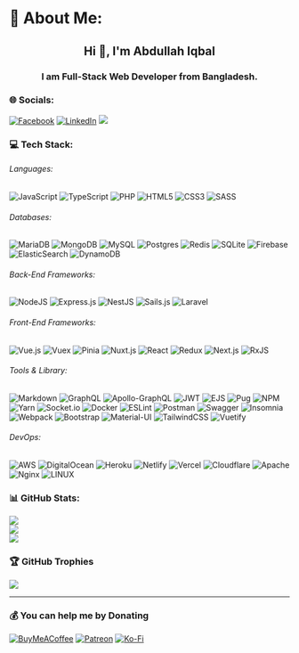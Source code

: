  # 💫 About Me:
<h2 align="center">Hi 👋, I'm Abdullah Iqbal</h1>
<h3 align="center">I am Full-Stack Web Developer from Bangladesh.</h3>

### 🌐 Socials:
[![Facebook](https://img.shields.io/badge/Facebook-%231877F2.svg?logo=Facebook&logoColor=white)](https://facebook.com/iqbal0045) [![LinkedIn](https://img.shields.io/badge/LinkedIn-%230077B5.svg?logo=linkedin&logoColor=white)](https://linkedin.com/in/iqbal045) ![](https://visitcount.itsvg.in/api?id=iqbal045&label=Profile%20Views&color=11&icon=5&pretty=true)

### 💻 Tech Stack:
###### Languages:
![JavaScript](https://img.shields.io/badge/JavaScript-%23323330.svg?style=flat&logo=javascript&logoColor=%23F7DF1E) ![TypeScript](https://img.shields.io/badge/TypeScript-%23007ACC.svg?style=flat&logo=typescript&logoColor=white) ![PHP](https://img.shields.io/badge/PHP-%23777BB4.svg?style=flat&logo=php&logoColor=white) ![HTML5](https://img.shields.io/badge/HTML5-%23E34F26.svg?style=flat&logo=html5&logoColor=white) ![CSS3](https://img.shields.io/badge/CSS3-%231572B6.svg?style=flat&logo=css3&logoColor=white) ![SASS](https://img.shields.io/badge/SASS-hotpink.svg?style=flat&logo=SASS&logoColor=white)

###### Databases:
![MariaDB](https://img.shields.io/badge/MariaDB-003545?style=flat&logo=mariadb&logoColor=white) ![MongoDB](https://img.shields.io/badge/MongoDB-%234ea94b.svg?style=flat&logo=mongodb&logoColor=white) ![MySQL](https://img.shields.io/badge/MySQL-%2300f.svg?style=flat&logo=mysql&logoColor=white) ![Postgres](https://img.shields.io/badge/PostreSQL-%23316192.svg?style=flat&logo=postgresql&logoColor=white) ![Redis](https://img.shields.io/badge/Redis-%23DD0031.svg?style=flat&logo=redis&logoColor=white) ![SQLite](https://img.shields.io/badge/SQLite-%2307405e.svg?style=flat&logo=sqlite&logoColor=white) ![Firebase](https://img.shields.io/badge/Firebase-%23039BE5.svg?style=flat&logo=firebase) ![ElasticSearch](https://img.shields.io/badge/-ElasticSearch-005571?style=flat&logo=elasticsearch) ![DynamoDB](https://img.shields.io/badge/DynamoDB-4053d6?style=flat&logo=amazon-dynamodb&logoColor=white)

###### Back-End Frameworks: 
![NodeJS](https://img.shields.io/badge/Node.js-6DA55F?style=flat&logo=node.js&logoColor=white) ![Express.js](https://img.shields.io/badge/Express.js-%23404d59.svg?style=flat&logo=express&logoColor=%2361DAFB) ![NestJS](https://img.shields.io/badge/NestJS-%23E0234E.svg?style=flat&logo=nestjs&logoColor=white) ![Sails.js](https://img.shields.io/badge/Sails.js-6574CD?style=flat&logo=sails.js&logoColor=white) ![Laravel](https://img.shields.io/badge/Laravel-%23FF2D20.svg?style=flat&logo=laravel&logoColor=white)

###### Front-End Frameworks: 
![Vue.js](https://img.shields.io/badge/Vue.js-%2335495e.svg?style=flat&logo=vuedotjs&logoColor=%234FC08D) ![Vuex](https://img.shields.io/badge/Vuex-42b883?style=flat&logo=vue.js&logoColor=white) ![Pinia](https://img.shields.io/badge/Pinia-%23626466.svg?style=flat&logo=vue.js&logoColor=white)
 ![Nuxt.js](https://img.shields.io/badge/Nuxt.js-00C58E?style=flat&logo=nuxt.js&logoColor=white) ![React](https://img.shields.io/badge/React-%2320232a.svg?style=flat&logo=react&logoColor=%2361DAFB) ![Redux](https://img.shields.io/badge/Redux-764ABC?style=flat&logo=redux&logoColor=white)  ![Next.js](https://img.shields.io/badge/Next.js-%23000000.svg?style=flat&logo=next.js&logoColor=white) ![RxJS](https://img.shields.io/badge/RxJS-%23B7178C.svg?style=flat&logo=reactivex&logoColor=white)

###### Tools & Library:
![Markdown](https://img.shields.io/badge/Markdown-%23000000.svg?style=flat&logo=markdown&logoColor=white) ![GraphQL](https://img.shields.io/badge/-GraphQL-E10098?style=flat&logo=graphql&logoColor=white) ![Apollo-GraphQL](https://img.shields.io/badge/-ApolloGraphQL-311C87?style=flat&logo=apollo-graphql) ![JWT](https://img.shields.io/badge/JWT-black?style=flat&logo=JSON%20web%20tokens) ![EJS](https://img.shields.io/badge/EJS-%23039BE5.svg?style=flat&logo=ejs&logoColor=white) ![Pug](https://img.shields.io/badge/Pug-FFF?style=flat&logo=pug&logoColor=A86454) ![NPM](https://img.shields.io/badge/NPM-%23FF2D20.svg?style=flat&logo=npm&logoColor=white) ![Yarn](https://img.shields.io/badge/yarn-%232C8EBB.svg?style=flat&logo=yarn&logoColor=white) ![Socket.io](https://img.shields.io/badge/Socket.io-black?style=flat&logo=socket.io&badgeColor=010101) ![Docker](https://img.shields.io/badge/docker-%230db7ed.svg?style=flat&logo=docker&logoColor=white) ![ESLint](https://img.shields.io/badge/ESLint-4B3263?style=flat&logo=eslint&logoColor=white) ![Postman](https://img.shields.io/badge/Postman-FF6C37?style=flat&logo=postman&logoColor=white) ![Swagger](https://img.shields.io/badge/-Swagger-%23Clojure?style=flat&logo=swagger&logoColor=white) ![Insomnia](https://img.shields.io/badge/Insomnia-black?style=flat&logo=insomnia&logoColor=5849BE) ![Webpack](https://img.shields.io/badge/Webpack-%238DD6F9.svg?style=flat&logo=webpack&logoColor=black) ![Bootstrap](https://img.shields.io/badge/Bootstrap-%23563D7C.svg?style=flat&logo=bootstrap&logoColor=white) ![Material-UI](https://img.shields.io/badge/Material--UI-%230081CB.svg?style=flat&logo=material-ui&logoColor=white) ![TailwindCSS](https://img.shields.io/badge/TailwindCSS-%2338B2AC.svg?style=flat&logo=tailwind-css&logoColor=white) ![Vuetify](https://img.shields.io/badge/Vuetify-1867C0?style=flat&logo=vuetify&logoColor=AEDDFF) 

###### DevOps:
![AWS](https://img.shields.io/badge/AWS-%23FCC624.svg?style=flat&logo=amazon-aws&logoColor=black)<!-- ![Azure](https://img.shields.io/badge/azure-%230072C6.svg?style=flat&logo=azure-devops&logoColor=white)  --> ![DigitalOcean](https://img.shields.io/badge/DigitalOcean-%230167ff.svg?style=flat&logo=digitalOcean&logoColor=white)<!-- ![Google Cloud](https://img.shields.io/badge/Google%20Cloud-%234285F4.svg?style=flat&logo=google-cloud&logoColor=white)  --> ![Heroku](https://img.shields.io/badge/heroku-%23430098.svg?style=flat&logo=heroku&logoColor=white) ![Netlify](https://img.shields.io/badge/netlify-%23000000.svg?style=flat&logo=netlify&logoColor=#00C7B7) ![Vercel](https://img.shields.io/badge/vercel-%23000000.svg?style=flat&logo=vercel&logoColor=white) ![Cloudflare](https://img.shields.io/badge/Cloudflare-F38020?style=flat&logo=Cloudflare&logoColor=white) ![Apache](https://img.shields.io/badge/apache-%23D42029.svg?style=flat&logo=apache&logoColor=white) ![Nginx](https://img.shields.io/badge/nginx-%23009639.svg?style=flat&logo=nginx&logoColor=white) ![LINUX](https://img.shields.io/badge/Linux-D9D9D9?style=flat&logo=linux&logoColor=black)

### 📊 GitHub Stats:
![](https://github-readme-stats.vercel.app/api?username=iqbal045&theme=material-palenight&hide_border=false&include_all_commits=true&count_private=true)<br/>
![](https://github-readme-streak-stats.herokuapp.com/?user=iqbal045&theme=material-palenight&hide_border=false)<br/>
![](https://github-readme-stats.vercel.app/api/top-langs/?username=iqbal045&theme=material-palenight&hide_border=false&include_all_commits=true&count_private=true&layout=compact)

### 🏆 GitHub Trophies
![](https://github-profile-trophy.vercel.app/?username=iqbal045&theme=dark_dimmed&no-frame=true&no-bg=false&margin-w=4&column=7)

---


### 💰 You can help me by Donating
  [![BuyMeACoffee](https://img.shields.io/badge/Buy%20Me%20a%20Coffee-ffdd00?style=for-the-badge&logo=buy-me-a-coffee&logoColor=black)](https://buymeacoffee.com/iqbal045) [![Patreon](https://img.shields.io/badge/Patreon-F96854?style=for-the-badge&logo=patreon&logoColor=white)](https://patreon.com/iqbal045) [![Ko-Fi](https://img.shields.io/badge/Ko--fi-F16061?style=for-the-badge&logo=ko-fi&logoColor=white)](https://ko-fi.com/iqbal045) 

  
<!-- Proudly created with GPRM ( https://gprm.itsvg.in ) -->
